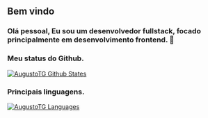 <h2>Bem vindo</h2>

<h3>Olá pessoal, Eu sou um desenvolvedor fullstack, focado principalmente em desenvolvimento frontend. 👋</h3>

<h3>Meu status do Github.</h3>

[![AugustoTG Github States](https://github-readme-stats.vercel.app/api?username=AugustoTG&show_icons=true&theme=dracula)](https://github.com/AugustoTG/github-readme-stats)


<h3>Principais linguagens.</h3>

[![AugustoTG Languages](https://github-readme-stats.vercel.app/api/top-langs/?username=AugustoTG&layout=compact)](https://github.com/AugustoTG/github-readme-stats)
